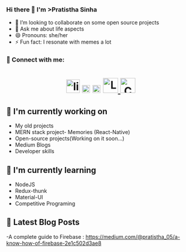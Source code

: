 ### Hi there 👋 I'm >Pratistha Sinha

- 👯 I’m looking to collaborate on some open source projects 
- 💬 Ask me about life aspects
- 😄 Pronouns: she/her
- ⚡ Fun fact: I resonate with memes a lot

<!--
**pratistha-05/pratistha-05** is a ✨ _special_ ✨ repository because its `README.md` (this file) appears on your GitHub profile.

Here are some ideas to get you started:
-->
### 🤝 Connect with me:
<h1 align="center">
<a href="https://www.linkedin.com/in/pratistha-sinha-9a83141b3/">
  <img alt="linkedIn" width="36px" src="https://raw.githubusercontent.com/peterthehan/peterthehan/master/assets/linkedin.svg" /></a>
<a href="https://instagram.com/_walinmoonlight" width="36px">
<img src="https://raw.githubusercontent.com/yushi1007/yushi1007/main/images/instagram.svg" alt="Yu Shi | Instagram" width="21px"/></a>
<a href="https://medium.com/@pratistha_05">
<img src="https://raw.githubusercontent.com/yushi1007/yushi1007/main/images/medium.svg" alt="Yu Shi | Medium" width="21px"/></a>
<a href="https://leetcode.com/pratistha-05/">
  <img alt="Leetcode" width="40px" src="https://leetcode.com/static/images/LeetCode_logo_rvs.png" />
</a>
<a href="https://www.codechef.com/users/pratistha0503">
  <img alt="Codechef" width="40px" src="https://cdn.codechef.com/sites/default/files/uploads/pictures/bdf71a95e637ef76e2e9c90c2c44a020.png" />
</a>
</h1>

 ## 🔭 I'm currently working on

- My old projects
- MERN stack project- Memories (React-Native)
- Open-source projects(Working on it soon...)
- Medium Blogs
- Developer skills

## 🌱 I'm currently learning

- NodeJS
- Redux-thunk
- Material-UI
- Competitive Programing

## 📝 Latest Blog Posts
-A complete guide to Firebase : https://medium.com/@pratistha_05/a-know-how-of-firebase-2e1c502d3ae8



